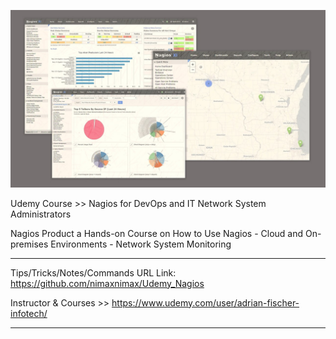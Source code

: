 
![alt text](image.jpg)

Udemy Course >> Nagios for DevOps and IT Network System Administrators

Nagios Product a Hands-on Course on How to Use Nagios - Cloud and On-premises Environments - Network System Monitoring

**********

Tips/Tricks/Notes/Commands URL Link: 
https://github.com/nimaxnimax/Udemy_Nagios

Instructor & Courses >> 
https://www.udemy.com/user/adrian-fischer-infotech/

**********

